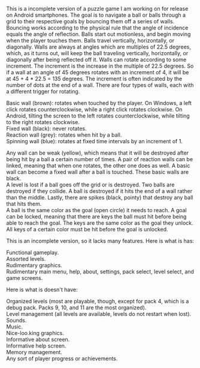This is a incomplete version of a puzzle game I am working on for release on Android smartphones.  The goal is to navigate a ball or balls through a grid to their respective goals by bouncing them off a series of walls.  Bouncing works according to the physical rule that the angle of incidence equals the angle of reflection.  Balls start out motionless, and begin moving when the player touches them.  Balls travel vertically, horizontally, or diagonally.  Walls are always at angles which are multiples of 22.5 degrees, which, as it turns out, will keep the ball traveling vertically, horizontally, or diagonally after being reflected off it.  Walls can rotate according to some increment.  The increment is the increase in the multiple of 22.5 degrees.  So if a wall at an angle of 45 degrees rotates with an increment of 4, it will be at 45 + 4 * 22.5 = 135 degrees.  The increment is often indicated by the number of dots at the end of a wall.  There are four types of walls, each with a different trigger for rotating.  

Basic wall (brown): rotates when touched by the player.  On Windows, a left click rotates counterclockwise, while a right click rotates clockwise.  On Android, tilting the screen to the left rotates counterclockwise, while tilting to the right rotates clockwise.  
Fixed wall (black): never rotates.  
Reaction wall (grey): rotates when hit by a ball.  
Spinning wall (blue): rotates at fixed time intervals by an increment of 1.  

Any wall can be weak (yellow), which means that it will be destroyed after being hit by a ball a certain number of times.  A pair of reaction walls can be linked, meaning that when one rotates, the other one does as well.  A basic wall can become a fixed wall after a ball is touched.  These basic walls are black.  
A level is lost if a ball goes off the grid or is destroyed.  Two balls are destroyed if they collide.  A ball is destroyed if it hits the end of a wall rather than the middle.  Lastly, there are spikes (black, pointy) that destroy any ball that hits them.  
A ball is the same color as the goal (open circle) it needs to reach.  A goal can be locked, meaning that there are keys the ball must hit before being able to reach the goal.  The keys are the same color as the goal they unlock.  All keys of a certain color must be hit before the goal is unlocked.  

This is an incomplete version, so it lacks many features.  Here is what is has:

Functional gameplay.  
Assorted levels.  
Rudimentary graphics.  
Rudimentary main menu, help, about, settings, pack select, level select, and game screens.  

Here is what is doesn't have:

Organized levels (most are playable, though, except for pack 4, which is a debug pack.  Packs 9, 10, and 11 are the most organized).  
Level management (all levels are available, levels do not restart when lost).  
Sounds.  
Music.  
Nice-loo.king graphics.  
Informative about screen.  
Informative help screen.  
Memory management.  
Any sort of player progress or achievements.  
